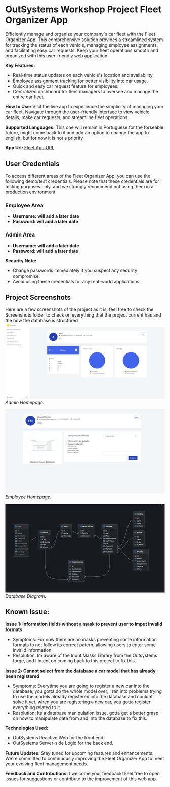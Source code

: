# OutSystems Workshop Project Fleet Organizer App
Efficiently manage and organize your company's car fleet with the Fleet Organizer App. This comprehensive solution provides a streamlined system for tracking the status of each vehicle, managing employee assignments, and facilitating easy car requests. Keep your fleet operations smooth and organized with this user-friendly web application.

**Key Features:**
- Real-time status updates on each vehicle's location and availability.
- Employee assignment tracking for better visibility into car usage.
- Quick and easy car request feature for employees.
- Centralized dashboard for fleet managers to oversee and manage the entire car fleet.

**How to Use:**
Visit the live app to experience the simplicity of managing your car fleet. Navigate through the user-friendly interface to view vehicle details, make car requests, and streamline fleet operations.

**Supported Languages:**
This one will remain in Portuguese for the forseable future, might come back to it and add an option to change the app to english, but for now it is not a priority

**App Url:**
[Fleet App URL](./AppURL.txt)

## User Credentials

To access different areas of the Fleet Organizer App, you can use the following demo/test credentials. Please note that these credentials are for testing purposes only, and we strongly recommend not using them in a production environment.

### Employee Area
- **Username: will add a later date**
- **Password: will add a later date** 

### Admin Area
- **Username: will add a later date**
- **Password: will add a later date**

**Security Note:**
- Change passwords immediately if you suspect any security compromise.
- Avoid using these credentials for any real-world applications.
  
## Project Screenshots
Here are a few screenshots of the project as it is, feel free to check the Screenshots folder to check on everything that the project current has and the how the database is structured
![Admin Home Page](Screenshots/Admin/adminHomePage.png)
*Admin Homepage.*

![Employee Home Page](Screenshots/Employee/UserHomePage.png)
*Employee Homepage.*

![Database Diagram](Screenshots/Database/database.png)
*Database Diagram.*

## Known Issue:
**Issue 1: Information fields without a mask to prevent user to imput invalid formats**
  - Symptoms: For now there are no masks preventing some information formats to not follow its correct patern, allowing users to enter some invalid information.
  - Resolution: Im aware of the Input Masks Library from the Outsystems forge, and I intent on coming back to this project to fix this.

**Issue 2: Cannot select from the database a car model that has already been registered**
  - Symptoms: Everytime you are going to register a new car into the database, you gotta do the whole model over, I ran into problems trying to use the models already registered into the database and couldnt solve it yet, when you are registering a new car, you gotta register everything related to it.
  - Resolution: Its a database manipulation issue, gotta get a better grasp on how to manipulate data from and into the database to fix this.
  
**Technologies Used:**
- OutSystems Reactive Web for the front end.
- OutSystems Server-side Logic for the back end.

**Future Updates:**
Stay tuned for upcoming features and enhancements. We're committed to continuously improving the Fleet Organizer App to meet your evolving fleet management needs.

**Feedback and Contributions:** I welcome your feedback! Feel free to open issues for suggestions or contribute to the improvement of this web app.
